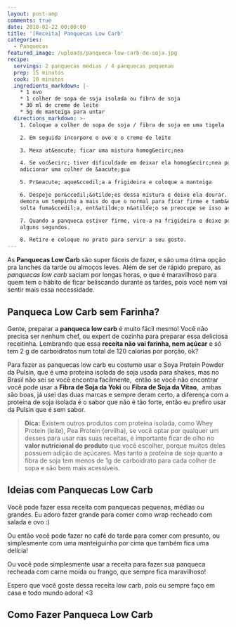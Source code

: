 ```yaml
---
layout: post-amp
comments: true
date: 2018-02-22 00:00:00
title: '[Receita] Panquecas Low Carb'
categories:
  - Panquecas
featured_image: /uploads/panqueca-low-carb-de-soja.jpg
recipe:
  servings: 2 panquecas médias / 4 panquecas pequenas
  prep: 15 minutos
  cook: 10 minutos
  ingredients_markdown: |-
    * 1 ovo
    * 1 colher de sopa de soja isolada ou fibra de soja
    * 30 ml de creme de leite
    * 5g de manteiga para untar
  directions_markdown: >-
    1. Coloque a colher de sopa de soja / fibra de soja em uma tigela

    2. Em seguida incorpore o ovo e o creme de leite

    3. Mexa at&eacute; ficar uma mistura homog&ecirc;nea

    4. Se voc&ecirc; tiver dificuldade em deixar ela homog&ecirc;nea pode
    adicionar uma colher de &aacute;gua

    5. Pr&eacute; aque&ccedil;a a frigideira e coloque a manteiga

    6. Despeje por&ccedil;&otilde;es dessa mistura e deixe ela dourar. A soja
    demora um tempinho a mais do que o normal para ficar firme e tamb&eacute;m
    solta fuma&ccedil;a, ent&atilde;o n&atilde;o se preocupe se isso acontecer.

    7. Quando a panqueca estiver firme, vire-a na frigideira e deixe por mais
    alguns segundos.

    8. Retire e coloque no prato para servir a seu gosto.
---
```


As **Panquecas Low Carb** são super fáceis de fazer, e são uma ótima opção pra lanches da tarde ou almoços leves. Além de ser de rápido preparo, as *panquecas low carb* saciam por longas horas, o que é maravilhoso para quem tem o hábito de ficar beliscando durante as tardes, pois você nem vai sentir mais essa necessidade.

## Panqueca Low Carb sem Farinha?

Gente, preparar a **panqueca low carb** é muito fácil mesmo! Você não precisa ser nenhum chef, ou expert de cozinha para preparar essa deliciosa receitinha. Lembrando que essa **receita não vai farinha, nem açúcar** e só tem 2 g de carboidratos num total de 120 calorias por porção, ok?

Para fazer as panquecas low carb eu costumo usar o Soya Protein Powder da Pulsin, que é uma proteína isolada de soja usada para shakes, mas no Brasil não sei se você encontra facilmente,  então se você não encontrar você pode usar a **Fibra de Soja da Yoki** ou **Fibra de Soja da Vitao**,  ambas são boas, já usei das duas marcas e sempre deram certo, a diferença com a proteína de soja isolada é o sabor que não é tão forte, então eu prefiro usar da Pulsin que é sem sabor.

<amp-img width="600" height="300" layout="responsive" src="/uploads/versions/soya-all-3-sizes-web---x----600-451x---.png"></amp-img>

> **Dica:** Existem outros produtos com proteína isolada, como Whey Protein (leite), Pea Protein (ervilha), se você optar por qualquer um desses para usar nas suas receitas, é importante ficar de olho no **valor nutricional do produto** que você escolher, porque muitos deles possuem adição de açúcares. Mas tanto a proteína de soja quanto a fibra de soja tem menos de 1g de carboidrato para cada colher de sopa e são bem mais acessíveis.

## Ideias com Panquecas Low Carb

Você pode fazer essa receita com panquecas pequenas, médias ou grandes. Eu adoro fazer grande para comer como wrap recheado com salada e ovo :)

<amp-img width="600" height="300" layout="responsive" src="/uploads/versions/panqueca-low-carb-grande-sem-farinha---x----1560-877x---.jpg"></amp-img>

Ou então você pode fazer no café do tarde para comer com presunto, ou simplesmente com uma manteiguinha por cima que também fica uma delícia!

<amp-img width="600" height="300" layout="responsive" src="/uploads/versions/panqueca-low-carb-com-manteiga---x----1560-877x---.jpg"></amp-img>

Ou você pode simplesmente usar a receita para fazer sua panqueca recheada com carne moída ou frango, que sempre fica maravilhoso!

Espero que você goste dessa receita low carb, pois eu sempre faço em casa e todo mundo adora! &lt;3

## Como Fazer Panqueca Low Carb
